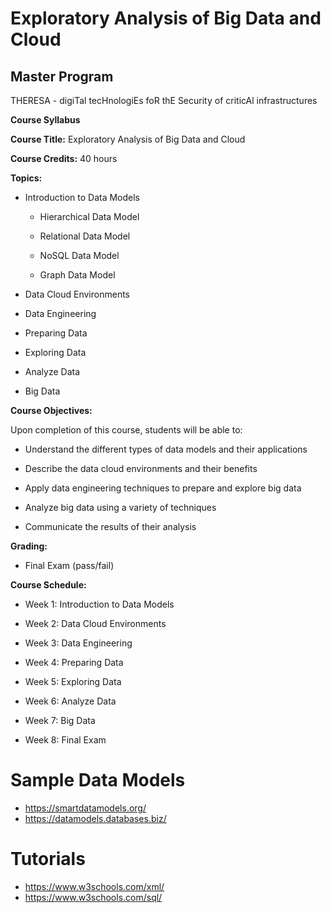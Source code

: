 # Exploratory Analysis of Big Data and Cloud 

## Master Program
THERESA - digiTal tecHnologiEs foR thE Security of criticAl infrastructures

**Course Syllabus**  
  

**Course Title:** Exploratory Analysis of Big Data and Cloud  
  

**Course Credits:** 40 hours  
  

**Topics:**  
  

*   Introduction to Data Models  
    
    *   Hierarchical Data Model  
        
    *   Relational Data Model  
        
    *   NoSQL Data Model  
        
    *   Graph Data Model  
        
*   Data Cloud Environments  
    
*   Data Engineering  
    
*   Preparing Data  
    
*   Exploring Data  
    
*   Analyze Data  
    
*   Big Data  
    

  
**Course Objectives:**  
  
  
  
Upon completion of this course, students will be able to:  
  

*   Understand the different types of data models and their applications  
    
*   Describe the data cloud environments and their benefits  
    
*   Apply data engineering techniques to prepare and explore big data  
    
*   Analyze big data using a variety of techniques  
    
*   Communicate the results of their analysis  
    

  
**Grading:**  
  

*   Final Exam (pass/fail)  
    

  
**Course Schedule:**  
  

*   Week 1: Introduction to Data Models  
    
*   Week 2: Data Cloud Environments  
    
*   Week 3: Data Engineering  
    
*   Week 4: Preparing Data  
    
*   Week 5: Exploring Data  
    
*   Week 6: Analyze Data  
    
*   Week 7: Big Data  
    
*   Week 8: Final Exam

 # Sample Data Models 
* https://smartdatamodels.org/
* https://datamodels.databases.biz/

# Tutorials
* https://www.w3schools.com/xml/
* https://www.w3schools.com/sql/

